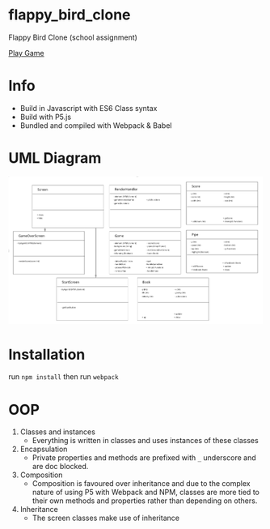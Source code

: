 # flappy_bird_clone
Flappy Bird Clone (school assignment)

[Play Game](https://fabiantjoeaon.github.io/flappy_bird_clone/)

# Info
* Build in Javascript with ES6 Class syntax
* Build with P5.js
* Bundled and compiled with Webpack & Babel

# UML Diagram
![uml diagram][uml]

[uml]: ./assets/uml.png "UML Diagram"

# Installation
run ```npm install```
then run ```webpack```

# OOP
1. Classes and instances
    * Everything is written in classes and uses instances of these classes
2. Encapsulation
    * Private properties and methods are prefixed with ```_``` underscore and are doc blocked.
3. Composition
    * Composition is favoured over inheritance and due to the complex nature of using P5 with Webpack and NPM,
    classes are more tied to their own methods and properties rather than depending on others.
4. Inheritance
    * The screen classes make use of inheritance
